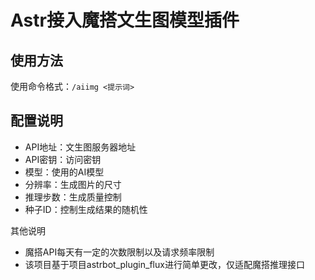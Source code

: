 # Astr接入魔搭文生图模型插件

## 使用方法
使用命令格式：`/aiimg <提示词>`

## 配置说明
- API地址：文生图服务器地址
- API密钥：访问密钥
- 模型：使用的AI模型
- 分辨率：生成图片的尺寸
- 推理步数：生成质量控制
- 种子ID：控制生成结果的随机性

其他说明
 - 魔搭API每天有一定的次数限制以及请求频率限制
 - 该项目基于项目astrbot_plugin_flux进行简单更改，仅适配魔搭推理接口
